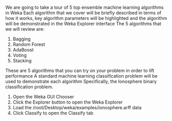 We are going to take a tour of 5 top ensemble machine learning algorithms in Weka Each
algorithm that we cover will be briefly described in terms of how it works, key algorithm
parameters will be highlighted and the algorithm will be demonstrated in the Weka Explorer
interface The 5 algorithms that we will review are:
1) Bagging
2) Random Forest
3) AdaBoost
4) Voting
5) Stacking

These are 5 algorithms that you can try on your problem in order to lift performance A
standard machine learning classification problem will be used to demonstrate each algorithm
Specifically, the Ionosphere binary classification problem.

1) Open the Weka GUI Chooser
2) Click the Explorer button to open the Weka Explorer
3) Load the /root/Desktop/weka/examples/ionosphere.arff data
4) Click Classify to open the Classify tab
